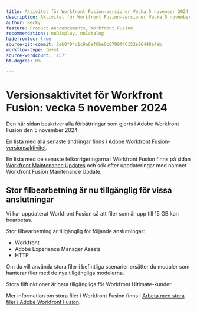 ```yaml
---
title: Aktivitet för Workfront Fusion-versioner Vecka 5 november 2024
description: Aktivitet för Workfront Fusion-versioner Vecka 5 november 2024
author: Becky
feature: Product Announcements, Workfront Fusion
recommendations: noDisplay, noCatalog
hidefromtoc: true
source-git-commit: 2eb8f94c1c9a6af0be0c0789f46152e96448a4ab
workflow-type: tm+mt
source-wordcount: '157'
ht-degree: 0%

---
```


# Versionsaktivitet för Workfront Fusion: vecka 5 november 2024

Den här sidan beskriver alla förbättringar som gjorts i Adobe Workfront Fusion den 5 november 2024.

En lista med alla senaste ändringar finns i [Adobe Workfront Fusion-versionsaktivitet](../../../product-announcements/product-releases/fusion-release-activity/fusion-release-activity.md).

En lista med de senaste felkorrigeringarna i Workfront Fusion finns på sidan [Workfront Maintenance Updates](https://experienceleague.adobe.com/docs/workfront-known-issues/releases/current-updates.html) och sök efter uppdateringar med namnet Workfront Fusion Maintenance Update.

## Stor filbearbetning är nu tillgänglig för vissa anslutningar

Vi har uppdaterat Workfront Fusion så att filer som är upp till 15 GB kan bearbetas.

Stor filbearbetning är tillgänglig för följande anslutningar:

* Workfront
* Adobe Experience Manager Assets
* HTTP

Om du vill använda stora filer i befintliga scenarier ersätter du moduler som hanterar filer med de nya tillgängliga modulerna.

Stora filfunktioner är bara tillgängliga för Workfront Ultimate-kunder.

Mer information om stora filer i Workfront Fusion finns i [Arbeta med stora filer i Adobe Workfront Fusion](/help/quicksilver/workfront-fusion/get-started/fusion-large-files.md).